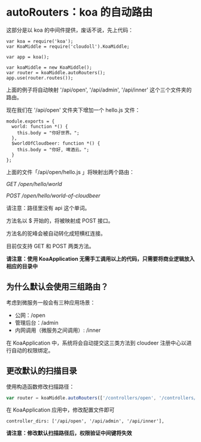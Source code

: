 # autoRouters：koa 的自动路由

这部分是以 koa 的中间件提供，废话不说，先上代码：

```
var koa = require('koa');
var KoaMiddle = require('cloudoll').KoaMiddle;

var app = koa();

var koaMiddle = new KoaMiddle();
var router = koaMiddle.autoRouters();
app.use(router.routes());

```

上面的例子将自动映射 '/api/open', '/api/admin', '/api/inner'  这个三个文件夹的路由。

现在我们在 '/api/open' 文件夹下增加一个 hello.js 文件：

```
module.exports = {
  world: function *() {
    this.body = "你好世界。";
  },
  $worldOfCloudbeer: function *() {
    this.body = "你好, 啤酒云。";
  }
};

```

上面的文件「/api/open/hello.js 」将映射出两个路由：

*GET /open/hello/world*

*POST /open/hello/world-of-cloudbeer*

请注意：路径里没有 api 这个单词。

方法名以 $ 开始的，将被映射成 POST 接口。

方法名的驼峰会被自动转化成短横杠连接。

目前仅支持 GET 和 POST 两类方法。

**请注意：使用 KoaApplication 无需手工调用以上的代码，只需要将商业逻辑放入相应的目录中**

## 为什么默认会使用三组路由？

 考虑到微服务一般会有三种应用场景：

 * 公网：/open
 * 管理后台：/admin
 * 内网调用（微服务之间调用）: /inner

在 KoaApplication 中，系统将会自动提交这三类方法到 cloudeer 注册中心以进行自动的权限绑定。

## 更改默认的扫描目录

使用构造函数修改扫描路径：

```javascript
var router = koaMiddle.autoRouters(['/controllers/open', '/controllers/manage']);
```

在 KoaApplication 应用中，修改配置文件即可

```
controller_dirs: ['/api/open', '/api/admin', '/api/inner'],
```

**请注意：修改默认扫描路径后，权限验证中间键将失效**

